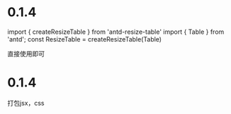 # 0.1.4

import { createResizeTable } from 'antd-resize-table'
import { Table } from 'antd';
const ResizeTable = createResizeTable(Table)

 <ResizeTable
    dataSource={[]}
    columns={[]}
/>

直接使用即可

# 0.1.4
打包jsx，css
